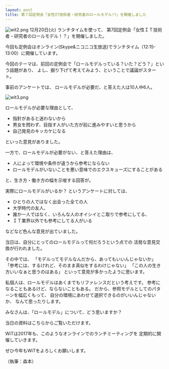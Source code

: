 ```yaml
---
layout: post
title: 第７回定例会「女性IT技術者・研究者のロールモデル!?」を開催しました
---
```

![wit2.png]({{site.baseurl}}/images/wit2.png)
12月20日(火) ランチタイムを使って、
第7回定例会「女性ＩＴ技術者・研究者のロールモデル！？」を開催しました。

今回も定例会はオンライン(Skype&ニコニコ生放送)でランチタイム（12:15-13:00）に開催しています。

今回のテーマは、前回の定例会で「ロールモデルっている？いた？どう？」という話題があり、
よし、掘り下げて考えてみよう、ということで議論がスタート。

事前のアンケートでは、
ロールモデルが必要だ、と答えた人は10人中6人。

![wit3.png]({{site.baseurl}}/images/wit3.png)


ロールモデルが必要な理由として、
* 指針があると迷わないから
* 男女を問わず、目指す人がいた方が前に進みやすいと思うから
* 自己発見のキッカケになる

といった意見がありました。

一方で、ロールモデルが必要がない、と答えた理由は、
* 人によって環境や条件が違うから参考にならない
* ロールモデルがいないことを悪い意味でのエクスキューズにすることがある

と、生き方・働き方の幅を示唆する回答が。

実際にロールモデルがいるか？
というアンケートに対しては、
* ひとりの人ではなく出会った全ての人
* 大学時代の友人、
* 誰か一人ではなく、いろんな人のオイシイとこ取りで参考にしてる、
* ＩＴ業界以外でも参考にしてる人がいる

などなど色んな意見が出ていました。

当日は、自分にとってのロールモデルって何だろうという点での
活発な意見交換が行われました。

その中では、
「モデルってモデルなんだから、あってもいいんじゃないか」
「参考には、するけれど、そのまま真似をするわけじゃない」
「この人の生き方いいなぁと思うのはある」
といって意見が多かったように思います。

私個人は、ロールモデルはあくまでもリファレンスだという考えです。
参考になることもあるけど、ならないこともある。
だから、参照モデルとしてのパターンを幅広くもって、
自分の環境にあわせて選択できるのがいいんじゃないか、
なんて思ったりします。

みなさんは、「ロールモデル」について、どう思いますか？

当日の資料はこちらからご覧いただけます。

WiTは2017年も、このようなオンラインでのランチミーティングを
定期的に開催していきます。

ぜひ今年もWiTをよろしくお願いします。

（執筆：森本）
